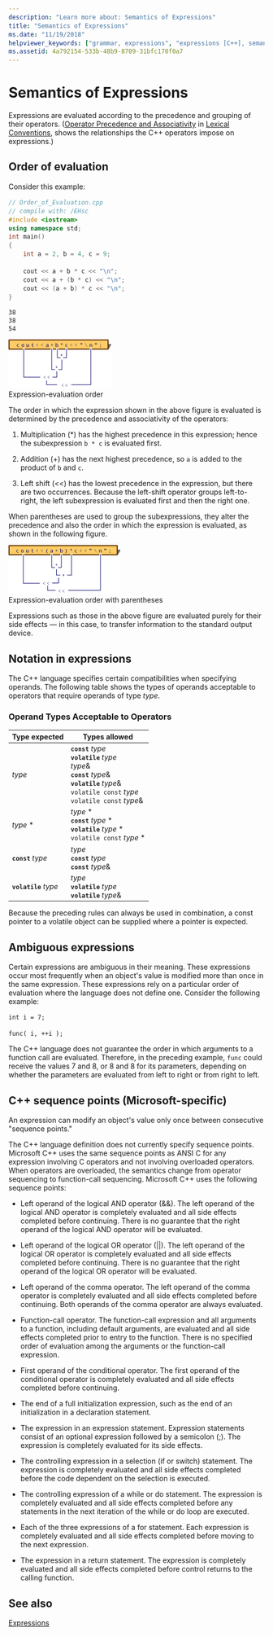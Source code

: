 ```yaml
---
description: "Learn more about: Semantics of Expressions"
title: "Semantics of Expressions"
ms.date: "11/19/2018"
helpviewer_keywords: ["grammar, expressions", "expressions [C++], semantics", "expression evaluation", "expression evaluation, about expression evaluation"]
ms.assetid: 4a792154-533b-48b9-8709-31bfc170f0a7
---
```

# Semantics of Expressions

Expressions are evaluated according to the precedence and grouping of their operators. ([Operator Precedence and Associativity](../cpp/cpp-built-in-operators-precedence-and-associativity.md) in [Lexical Conventions](../cpp/lexical-conventions.md), shows the relationships the C++ operators impose on expressions.)

## Order of evaluation

Consider this example:

```cpp
// Order_of_Evaluation.cpp
// compile with: /EHsc
#include <iostream>
using namespace std;
int main()
{
    int a = 2, b = 4, c = 9;

    cout << a + b * c << "\n";
    cout << a + (b * c) << "\n";
    cout << (a + b) * c << "\n";
}
```

```Output
38
38
54
```

![Diagram of evaluation order in an expression.](../cpp/media/vc38zv1.gif "Evaluation order in an expression") <br/>
Expression-evaluation order

The order in which the expression shown in the above figure is evaluated is determined by the precedence and associativity of the operators:

1. Multiplication (*) has the highest precedence in this expression; hence the subexpression `b * c` is evaluated first.

1. Addition (+) has the next highest precedence, so `a` is added to the product of `b` and `c`.

1. Left shift (<<) has the lowest precedence in the expression, but there are two occurrences. Because the left-shift operator groups left-to-right, the left subexpression is evaluated first and then the right one.

When parentheses are used to group the subexpressions, they alter the precedence and also the order in which the expression is evaluated, as shown in the following figure.

![Evaluation order of expression with parentheses.](../cpp/media/vc38zv2.gif "Evaluation order of expression with parentheses") <br/>
Expression-evaluation order with parentheses

Expressions such as those in the above figure are evaluated purely for their side effects — in this case, to transfer information to the standard output device.

## Notation in expressions

The C++ language specifies certain compatibilities when specifying operands. The following table shows the types of operands acceptable to operators that require operands of type *type*.

### Operand Types Acceptable to Operators

|Type expected|Types allowed|
|-------------------|-------------------|
|*type*|**`const`** *type*<br /> **`volatile`** *type*<br /> *type*&<br /> **`const`** *type*&<br /> **`volatile`** *type*&<br /> `volatile const` *type*<br /> `volatile const` *type*&|
|*type* \*|*type* \*<br /> **`const`** *type* \*<br /> **`volatile`** *type* \*<br /> `volatile const` *type* \*|
|**`const`** *type*|*type*<br /> **`const`** *type*<br />**`const`** *type*&|
|**`volatile`** *type*|*type*<br /> **`volatile`** *type*<br /> **`volatile`** *type*&|

Because the preceding rules can always be used in combination, a const pointer to a volatile object can be supplied where a pointer is expected.

## Ambiguous expressions

Certain expressions are ambiguous in their meaning. These expressions occur most frequently when an object's value is modified more than once in the same expression. These expressions rely on a particular order of evaluation where the language does not define one. Consider the following example:

```
int i = 7;

func( i, ++i );
```

The C++ language does not guarantee the order in which arguments to a function call are evaluated. Therefore, in the preceding example, `func` could receive the values 7 and 8, or 8 and 8 for its parameters, depending on whether the parameters are evaluated from left to right or from right to left.

## C++ sequence points (Microsoft-specific)

An expression can modify an object's value only once between consecutive "sequence points."

The C++ language definition does not currently specify sequence points. Microsoft C++ uses the same sequence points as ANSI C for any expression involving C operators and not involving overloaded operators. When operators are overloaded, the semantics change from operator sequencing to function-call sequencing. Microsoft C++ uses the following sequence points:

- Left operand of the logical AND operator (&&). The left operand of the logical AND operator is completely evaluated and all side effects completed before continuing. There is no guarantee that the right operand of the logical AND operator will be evaluated.

- Left operand of the logical OR operator (&#124;&#124;). The left operand of the logical OR operator is completely evaluated and all side effects completed before continuing. There is no guarantee that the right operand of the logical OR operator will be evaluated.

- Left operand of the comma operator. The left operand of the comma operator is completely evaluated and all side effects completed before continuing. Both operands of the comma operator are always evaluated.

- Function-call operator. The function-call expression and all arguments to a function, including default arguments, are evaluated and all side effects completed prior to entry to the function. There is no specified order of evaluation among the arguments or the function-call expression.

- First operand of the conditional operator. The first operand of the conditional operator is completely evaluated and all side effects completed before continuing.

- The end of a full initialization expression, such as the end of an initialization in a declaration statement.

- The expression in an expression statement. Expression statements consist of an optional expression followed by a semicolon (;). The expression is completely evaluated for its side effects.

- The controlling expression in a selection (if or switch) statement. The expression is completely evaluated and all side effects completed before the code dependent on the selection is executed.

- The controlling expression of a while or do statement. The expression is completely evaluated and all side effects completed before any statements in the next iteration of the while or do loop are executed.

- Each of the three expressions of a for statement. Each expression is completely evaluated and all side effects completed before moving to the next expression.

- The expression in a return statement. The expression is completely evaluated and all side effects completed before control returns to the calling function.

## See also

[Expressions](../cpp/expressions-cpp.md)
